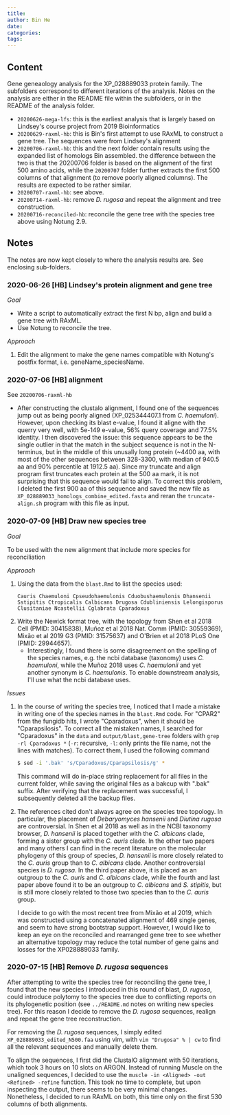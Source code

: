 ```yaml
---
title: 
author: Bin He
date: 
categories:
tags:
---
```


## Content
Gene geneaology analysis for the XP_028889033 protein family. The subfolders correspond to different iterations of the analysis. Notes on the analysis are either in the README file within the subfolders, or in the README of the analysis folder.
- `20200626-mega-lfs`: this is the earliest analysis that is largely based on Lindsey's course project from 2019 Bioinformatics
- `20200629-raxml-hb`: this is Bin's first attempt to use RAxML to construct a gene tree. The sequences were from Lindsey's alignment
- `20200706-raxml-hb`: this and the next folder contain results using the expanded list of homologs Bin assembled. the difference between the two is that the 20200706 folder is based on the alignment of the first 500 amino acids, while the `20200707` folder further extracts the first 500 columns of that alignment (to remove poorly aligned columns). The results are expected to be rather similar.
- `20200707-raxml-hb`: see above.
- `20200714-raxml-hb`: remove _D. rugosa_ and repeat the alignment and tree construction.
- `20200716-reconciled-hb`: reconcile the gene tree with the species tree above using Notung 2.9.

## Notes
The notes are now kept closely to where the analysis results are. See enclosing sub-folders.
### 2020-06-26 [HB] Lindsey's protein alignment and gene tree

_Goal_

- Write a script to automatically extract the first N bp, align and build a gene tree with RAxML.
- Use Notung to reconcile the tree.

_Approach_

1. Edit the alignment to make the gene names compatible with Notung's postfix format, i.e. geneName_speciesName.

### 2020-07-06 [HB] alignment
See `20200706-raxml-hb`
- After constructing the clustalo alignment, I found one of the sequences jump out as being poorly aligned (XP_025344407.1 from _C. haemuloni_). However, upon checking its blast e-value, I found it aligne with the querry very well, with 5e-149 e-value, 56% query coverage and 77.5% identity. I then discovered the issue: this sequence appears to be the single outlier in that the match in the subject sequence is not in the N-terminus, but in the middle of this unusally long protein (~4400 aa, with most of the other sequences between 328-3300, with median of 940.5 aa and 90% percentile at 1912.5 aa). Since my truncate and align program first truncates each protein at the 500 aa mark, it is not surprising that this sequence would fail to align. To correct this problem, I deleted the first 900 aa of this sequence and saved the new file as `XP_028889033_homologs_combine_edited.fasta` and reran the `truncate-align.sh` program with this file as input.

### 2020-07-09 [HB] Draw new species tree

_Goal_

To be used with the new alignment that include more species for reconciliation

_Approach_

1. Using the data from the `blast.Rmd` to list the species used:
    ```
    Cauris Chaemuloni Cpseudohaemulonis Cduobushaemulonis Dhansenii Sstipitis Ctropicalis Calbicans Drugosa Cdubliniensis Lelongisporus Clusitaniae Ncastellii Cglabrata Cparadoxus
    ```
1. Write the Newick format tree, with the topology from Shen et al 2018 Cell (PMID: 30415838), Muñoz et al 2018 Nat. Comm (PMID: 30559369), Mixão et al 2019 G3 (PMID: 31575637) and O'Brien et al 2018 PLoS One (PMID: 29944657).
    - Interestingly, I found there is some disagreement on the spelling of the species names, e.g. the ncbi database (taxonomy) uses _C. haemuloni_, while the Muñoz 2018 uses _C. haemulonii_ and yet another synonym is _C. haemulonis_. To enable downstream analysis, I'll use what the ncbi database uses.

_Issues_
1. In the course of writing the species tree, I noticed that I made a mistake in writing one of the species names in the `blast.Rmd` code. For "CPAR2" from the fungidb hits, I wrote "Cparadoxus", when it should be "Cparapsilosis". To correct all the mistaken names, I searched for "Cparadoxus" in the `data` and `output/blast,gene-tree` folders with `grep -rl Cparadoxus *` (`-r`: recursive, `-l`: only prints the file name, not the lines with matches). To correct them, I used the following command
    ```bash
    $ sed -i '.bak' 's/Cparadoxus/Cparapsilosis/g' *
    ```
    This command will do in-place string replacement for all files in the current folder, while saving the original files as a bakcup with ".bak" suffix. After verifying that the replacement was successful, I subsequently deleted all the backup files.

1. The references cited don't always agree on the species tree topology. In particular, the placement of _Debaryomyces hansenii_ and _Diutina rugosa_ are controversial. In Shen et al 2018 as well as in the NCBI taxonomy browser, _D. hansenii_ is placed together with the _C. albicans_ clade, forming a sister group with the _C. auris_ clade. In the other two papers and many others I can find in the recent literature on the molecular phylogeny of this group of species, _D. hansenii_ is more closely related to the _C. auris_ group than to _C. albicans_ clade. Another controversial species is _D. rugosa_. In the third paper above, it is placed as an outgroup to the _C. auris_ and _C. albicans_ clade, while the fourth and last paper above found it to be an outgroup to _C. albicans_ and _S. stipitis_, but is still more closely related to those two species than to the _C. auris_ group.

    I decide to go with the most recent tree from Mixão et al 2019, which was constructed using a concatenated alignment of 469 single genes, and seem to have strong bootstrap support. However, I would like to keep an eye on the reconciled and rearranged gene tree to see whether an alternative topology may reduce the total number of gene gains and losses for the XP028889033 family.

### 2020-07-15 [HB] Remove _D. rugosa_ sequences
After attempting to write the species tree for reconciling the gene tree, I found that the new species I introduced in this round of blast, _D. rugosa_, could introduce polytomy to the species tree due to conflicting reports on its phylogenetic position (see `../README.md` notes on writing new species tree). For this reason I decide to remove the _D. rugosa_ sequences, realign and repeat the gene tree reconstruction.

For removing the _D. rugosa_ sequences, I simply edited `XP_028889033_edited_N500.faa` using vim, with `vim "Drugosa" % | cw` to find all the relevant sequences and manually delete them.

To align the sequences, I first did the ClustalO alignment with 50 iterations, which took 3 hours on 10 slots on ARGON. Instead of running Muscle on the unaligned sequences, I decided to use the `muscle -in <Aligned> -out <Refined> -refine` function. This took no time to complete, but upon inspecting the output, there seems to be very minimal changes. Nonetheless, I decided to run RAxML on both, this time only on the first 530 columns of both alignments.
